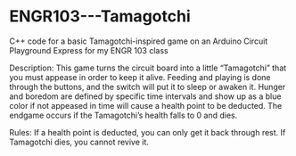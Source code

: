 # ENGR103---Tamagotchi
C++ code for a basic Tamagotchi-inspired game on an Arduino Circuit Playground Express for my ENGR 103 class

Description:
This game turns the circuit board into a little “Tamagotchi” that you must appease in order to keep it alive. Feeding and playing is done through the buttons, and the switch will put it to sleep or awaken it. Hunger and boredom are defined by specific time intervals and show up as a blue color if not appeased in time will cause a health point to be deducted. The endgame occurs if the Tamagotchi’s health falls to 0 and dies. 

Rules: 
If a health point is deducted, you can only get it back through rest.
If Tamagotchi dies, you cannot revive it.
